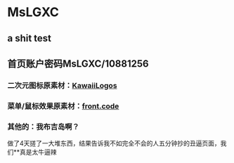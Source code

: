 # MsLGXC
## a shit test
## 首页账户密码MsLGXC/10881256
### 二次元图标原素材：[KawaiiLogos](https://github.com/SAWARATSUKI/KawaiiLogos)
### 菜单/鼠标效果原素材：[front.code](https://front.codes/)
### 其他的：我布吉岛啊？

做了4天搓了一大堆东西，结果告诉我不如完全不会的人五分钟抄的丑逼页面，我们**真是太牛逼辣
